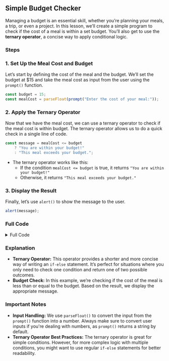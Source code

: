 ## **Simple Budget Checker**

Managing a budget is an essential skill, whether you’re planning your meals, a trip, or even a project. In this lesson, we’ll create a simple program to check if the cost of a meal is within a set budget. You’ll also get to use the **ternary operator**, a concise way to apply conditional logic.

### **Steps**

### 1. Set Up the Meal Cost and Budget

Let’s start by defining the cost of the meal and the budget. We’ll set the budget at $15 and take the meal cost as input from the user using the `prompt()` function.

```js
const budget = 15;
const mealCost = parseFloat(prompt("Enter the cost of your meal:"));
```

### 2. Apply the Ternary Operator

Now that we have the meal cost, we can use a ternary operator to check if the meal cost is within budget. The ternary operator allows us to do a quick check in a single line of code.

```js
const message = mealCost <= budget 
    ? "You are within your budget!" 
    : "This meal exceeds your budget.";
```

- The ternary operator works like this:
  - If the condition `mealCost <= budget` is true, it returns `"You are within your budget!"`
  - Otherwise, it returns `"This meal exceeds your budget."`

### 3. Display the Result

Finally, let’s use `alert()` to show the message to the user.

```js
alert(message);
```

### **Full Code**

<details>
<summary>Full Code</summary>

```js
const budget = 15;
const mealCost = parseFloat(prompt("Enter the cost of your meal:"));
const message = mealCost <= budget 
    ? "You are within your budget!" 
    : "This meal exceeds your budget.";
alert(message);
```

</details>

### **Explanation**

- **Ternary Operator:** This operator provides a shorter and more concise way of writing an `if-else` statement. It’s perfect for situations where you only need to check one condition and return one of two possible outcomes.
- **Budget Check:** In this example, we’re checking if the cost of the meal is less than or equal to the budget. Based on the result, we display the appropriate message.

### **Important Notes**

- **Input Handling:** We use `parseFloat()` to convert the input from the `prompt()` function into a number. Always make sure to convert user inputs if you're dealing with numbers, as `prompt()` returns a string by default.
- **Ternary Operator Best Practices:** The ternary operator is great for simple conditions. However, for more complex logic with multiple conditions, you might want to use regular `if-else` statements for better readability.